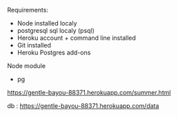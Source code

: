 Requirements: 
- Node installed localy
- postgresql sql localy (psql)
- Heroku account + command line installed
- Git installed
- Heroku Postgres add-ons

Node module 
- pg


https://gentle-bayou-88371.herokuapp.com/summer.html

db :
https://gentle-bayou-88371.herokuapp.com/data